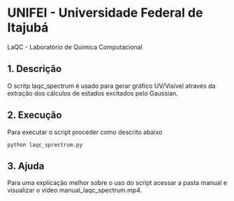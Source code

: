 # UNIFEI - Universidade Federal de Itajubá
LaQC - Laboratório de Química Computacional

## 1. Descrição

O scritp laqc_spectrum é usado para gerar gráfico UV/Visível através da extração dos cálculos de estados excitados pelo Gaussian.

## 2. Execução 

Para executar o script proceder como descrito abaixo

```
python laqc_sprectrum.py
```

## 3. Ajuda

Para uma explicação melhor sobre o uso do script acessar a pasta manual e visualizar o vídeo manual_laqc_spectrum.mp4.
